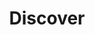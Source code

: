 ---
title: Discover
text: Great cafes that often are left unnoticed in conventional online searches.
image: /images/stat-2.jpg
displayOrder: 2
---